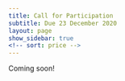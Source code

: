 ```yaml
---
title: Call for Participation
subtitle: Due 23 December 2020
layout: page
show_sidebar: true
<!-- sort: price -->
---
```


Coming soon!